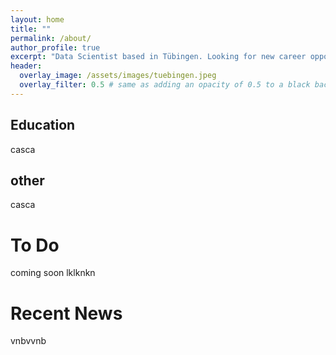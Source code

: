 ```yaml
---
layout: home
title: ""
permalink: /about/
author_profile: true
excerpt: "Data Scientist based in Tübingen. Looking for new career opportunities."
header:
  overlay_image: /assets/images/tuebingen.jpeg
  overlay_filter: 0.5 # same as adding an opacity of 0.5 to a black background
---
```


## Education
casca

## other
casca


# To Do
coming soon
lklknkn

# Recent News
vnbvvnb
